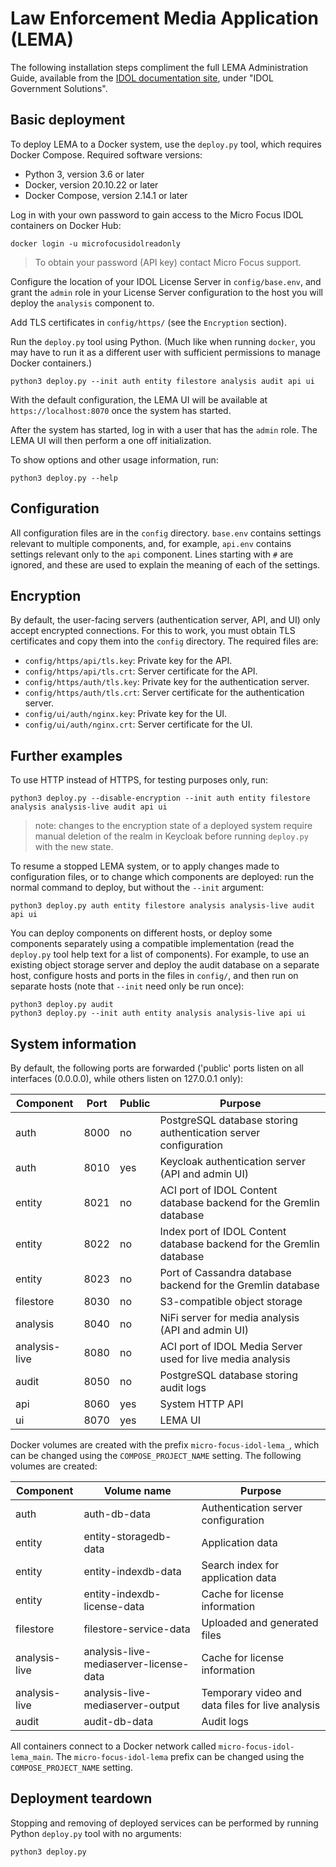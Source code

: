 # Law Enforcement Media Application (LEMA)

The following installation steps compliment the full LEMA Administration Guide, available from the [IDOL documentation site](https://www.microfocus.com/documentation/idol/), under "IDOL Government Solutions".

## Basic deployment

To deploy LEMA to a Docker system, use the `deploy.py` tool, which requires Docker Compose.
Required software versions:
- Python 3, version 3.6 or later
- Docker, version 20.10.22 or later
- Docker Compose, version 2.14.1 or later

Log in with your own password to gain access to the Micro Focus IDOL containers on Docker Hub:

```
docker login -u microfocusidolreadonly
```

> To obtain your password (API key) contact Micro Focus support.

Configure the location of your IDOL License Server in `config/base.env`, and grant the `admin` role
in your License Server configuration to the host you will deploy the `analysis` component to.

Add TLS certificates in `config/https/` (see the `Encryption` section).

Run the `deploy.py` tool using Python.  (Much like when running `docker`, you
may have to run it as a different user with sufficient permissions to manage Docker containers.)

```
python3 deploy.py --init auth entity filestore analysis audit api ui
```

With the default configuration, the LEMA UI will be available at `https://localhost:8070` once the
system has started.

After the system has started, log in with a user that has the `admin` role. The LEMA UI will then perform a one off initialization. 

To show options and other usage information, run:

```
python3 deploy.py --help
```

## Configuration

All configuration files are in the `config` directory.  `base.env` contains settings relevant to
multiple components, and, for example, `api.env` contains settings relevant only to the `api`
component.  Lines starting with `#` are ignored, and these are used to explain the meaning of each
of the settings.

## Encryption

By default, the user-facing servers (authentication server, API, and UI) only accept encrypted 
connections.  For this to work, you must obtain TLS certificates and copy them into the `config` 
directory.  The required files are:

- `config/https/api/tls.key`: Private key for the API.
- `config/https/api/tls.crt`: Server certificate for the API.
- `config/https/auth/tls.key`: Private key for the authentication server.
- `config/https/auth/tls.crt`: Server certificate for the authentication server.
- `config/ui/auth/nginx.key`: Private key for the UI.
- `config/ui/auth/nginx.crt`: Server certificate for the UI.

## Further examples

To use HTTP instead of HTTPS, for testing purposes only, run:

```
python3 deploy.py --disable-encryption --init auth entity filestore analysis analysis-live audit api ui
```

> note: changes to the encryption state of a deployed system require manual deletion of the realm in Keycloak before running `deploy.py` with the new state.

To resume a stopped LEMA system, or to apply changes made to configuration files, or to change which
components are deployed: run the normal command to deploy, but without the `--init` argument:

```
python3 deploy.py auth entity filestore analysis analysis-live audit api ui
```

You can deploy components on different hosts, or deploy some components separately using a
compatible implementation (read the `deploy.py` tool help text for a list of components).  For
example, to use an existing object storage server and deploy the audit database on a separate host,
configure hosts and ports in the files in `config/`, and then run on separate hosts (note that
`--init` need only be run once):

```
python3 deploy.py audit
python3 deploy.py --init auth entity analysis analysis-live api ui
```

## System information

By default, the following ports are forwarded ('public' ports listen on all interfaces (0.0.0.0),
while others listen on 127.0.0.1 only):

| **Component** | **Port** | **Public** | **Purpose**                                                          |
|---------------|----------|------------|----------------------------------------------------------------------|
| auth          | 8000     | no         | PostgreSQL database storing authentication server configuration      |
| auth          | 8010     | yes        | Keycloak authentication server (API and admin UI)                    |
| entity        | 8021     | no         | ACI port of IDOL Content database backend for the Gremlin database   |
| entity        | 8022     | no         | Index port of IDOL Content database backend for the Gremlin database |
| entity        | 8023     | no         | Port of Cassandra database backend for the Gremlin database          |
| filestore     | 8030     | no         | S3-compatible object storage                                         |
| analysis      | 8040     | no         | NiFi server for media analysis (API and admin UI)                    |
| analysis-live | 8080     | no         | ACI port of IDOL Media Server used for live media analysis           |
| audit         | 8050     | no         | PostgreSQL database storing audit logs                               |
| api           | 8060     | yes        | System HTTP API                                                      |
| ui            | 8070     | yes        | LEMA UI                                                              |

Docker volumes are created with the prefix `micro-focus-idol-lema_`, which can be changed using the
`COMPOSE_PROJECT_NAME` setting.  The following volumes are created:

| **Component** | **Volume name**                        | **Purpose**                                      |
|---------------|----------------------------------------|--------------------------------------------------|
| auth          | auth-db-data                           | Authentication server configuration              |
| entity        | entity-storagedb-data                  | Application data                                 |
| entity        | entity-indexdb-data                    | Search index for application data                |
| entity        | entity-indexdb-license-data            | Cache for license information                    |
| filestore     | filestore-service-data                 | Uploaded and generated files                     |
| analysis-live | analysis-live-mediaserver-license-data | Cache for license information                    |
| analysis-live | analysis-live-mediaserver-output       | Temporary video and data files for live analysis |
| audit         | audit-db-data                          | Audit logs                                       |

All containers connect to a Docker network called `micro-focus-idol-lema_main`.  The
`micro-focus-idol-lema` prefix can be changed using the `COMPOSE_PROJECT_NAME` setting.

## Deployment teardown

Stopping and removing of deployed services can be performed by running Python `deploy.py` tool with no arguments:

```
python3 deploy.py
```
